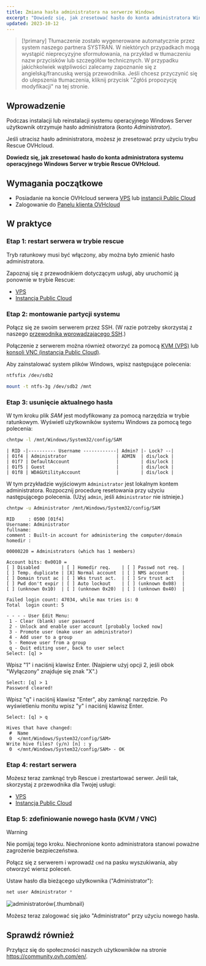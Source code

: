 ```yaml
---
title: Zmiana hasła administratora na serwerze Windows
excerpt: "Dowiedz się, jak zresetować hasło do konta administratora Windows na serwerze VPS lub instancji Public Cloud w trybie Rescue OVHcloud"
updated: 2023-10-12
---
```


> [!primary]
> Tłumaczenie zostało wygenerowane automatycznie przez system naszego partnera SYSTRAN. W niektórych przypadkach mogą wystąpić nieprecyzyjne sformułowania, na przykład w tłumaczeniu nazw przycisków lub szczegółów technicznych. W przypadku jakichkolwiek wątpliwości zalecamy zapoznanie się z angielską/francuską wersją przewodnika. Jeśli chcesz przyczynić się do ulepszenia tłumaczenia, kliknij przycisk "Zgłóś propozycję modyfikacji" na tej stronie.
> 

## Wprowadzenie

Podczas instalacji lub reinstalacji systemu operacyjnego Windows Server użytkownik otrzymuje hasło administratora (konto *Administrator*).

Jeśli utracisz hasło administratora, możesz je zresetować przy użyciu trybu Rescue OVHcloud.

**Dowiedz się, jak zresetować hasło do konta administratora systemu operacyjnego Windows Server w trybie Rescue OVHcloud.**

## Wymagania początkowe

- Posiadanie na koncie OVHcloud serwera [VPS](https://www.ovhcloud.com/pl/vps/) lub [instancji Public Cloud](https://www.ovhcloud.com/pl/public-cloud/)
- Zalogowanie do [Panelu klienta OVHcloud](https://www.ovh.com/auth/?action=gotomanager&from=https://www.ovh.pl/&ovhSubsidiary=pl)

## W praktyce

### Etap 1: restart serwera w trybie rescue

Tryb ratunkowy musi być włączony, aby można było zmienić hasło administratora.

Zapoznaj się z przewodnikiem dotyczącym usługi, aby uruchomić ją ponownie w trybie Rescue:

- [VPS](rescue1.)
- [Instancja Public Cloud](put_an_instance_in_rescue_mode1.)

### Etap 2: montowanie partycji systemu

Połącz się ze swoim serwerem przez SSH. (W razie potrzeby skorzystaj z naszego [przewodnika wprowadzającego SSH](ssh_introduction1.).)

Połączenie z serwerem można również otworzyć za pomocą [KVM (VPS)](using_kvm_for_vps1.) lub [konsoli VNC (instancja Public Cloud)](first_steps_with_public_cloud_instance#accessvnc.).

Aby zainstalować system plików Windows, wpisz następujące polecenia:

```bash
ntfsfix /dev/sdb2
```

```bash
mount -t ntfs-3g /dev/sdb2 /mnt
```

### Etap 3: usunięcie aktualnego hasła

W tym kroku plik *SAM* jest modyfikowany za pomocą narzędzia w trybie ratunkowym. Wyświetl użytkowników systemu Windows za pomocą tego polecenia:

```bash
chntpw -l /mnt/Windows/System32/config/SAM
```

```text
| RID -|---------- Username ------------| Admin? |- Lock? --|
| 01f4 | Administrator                  | ADMIN  | dis/lock |
| 01f7 | DefaultAccount                 |        | dis/lock |
| 01f5 | Guest                          |        | dis/lock |
| 01f8 | WDAGUtilityAccount             |        | dis/lock |
```

W tym przykładzie wyjściowym `Administrator` jest lokalnym kontem administratora. Rozpocznij procedurę resetowania przy użyciu następującego polecenia. (Użyj `admin`, jeśli `Administrator` nie istnieje.)

```bash
chntpw -u Administrator /mnt/Windows/System32/config/SAM
```

```text
RID     : 0500 [01f4]
Username: Administrator
fullname:
comment : Built-in account for administering the computer/domain
homedir :

00000220 = Administrators (which has 1 members)

Account bits: 0x0010 =
[ ] Disabled        | [ ] Homedir req.    | [ ] Passwd not req. |
[ ] Temp. duplicate | [X] Normal account  | [ ] NMS account     |
[ ] Domain trust ac | [ ] Wks trust act.  | [ ] Srv trust act   |
[ ] Pwd don't expir | [ ] Auto lockout    | [ ] (unknown 0x08)  |
[ ] (unknown 0x10)  | [ ] (unknown 0x20)  | [ ] (unknown 0x40)  |

Failed login count: 47034, while max tries is: 0
Total  login count: 5

- - - - User Edit Menu:
 1 - Clear (blank) user password
 2 - Unlock and enable user account [probably locked now]
 3 - Promote user (make user an administrator)
 4 - Add user to a group
 5 - Remove user from a group
 q - Quit editing user, back to user select
Select: [q] >
```

Wpisz "1" i naciśnij klawisz Enter. (Najpierw użyj opcji 2, jeśli obok "Wyłączony" znajduje się znak "X".)

```text
Select: [q] > 1
Password cleared!
```

Wpisz "q" i naciśnij klawisz "Enter", aby zamknąć narzędzie. Po wyświetleniu monitu wpisz "y" i naciśnij klawisz Enter.

```text
Select: [q] > q
 
Hives that have changed:
 #  Name
 0  </mnt/Windows/System32/config/SAM>
Write hive files? (y/n) [n] : y
 0  </mnt/Windows/System32/config/SAM> - OK
```

### Etap 4: restart serwera

Możesz teraz zamknąć tryb Rescue i zrestartować serwer. Jeśli tak, skorzystaj z przewodnika dla Twojej usługi:

- [VPS](rescue1.)
- [Instancja Public Cloud](put_an_instance_in_rescue_mode1.)

### Etap 5: zdefiniowanie nowego hasła (KVM / VNC)

> [!warning]
>
> Nie pomijaj tego kroku. Niechronione konto administratora stanowi poważne zagrożenie bezpieczeństwa.
>

Połącz się z serwerem i wprowadź `cmd` na pasku wyszukiwania, aby otworzyć wiersz poleceń.

Ustaw hasło dla bieżącego użytkownika ("Administrator"):

```powershell
net user Administrator *
```

![administratorów](adminpw_win.png){.thumbnail}

Możesz teraz zalogować się jako "Administrator" przy użyciu nowego hasła.

## Sprawdź również

Przyłącz się do społeczności naszych użytkowników na stronie <https://community.ovh.com/en/>.
